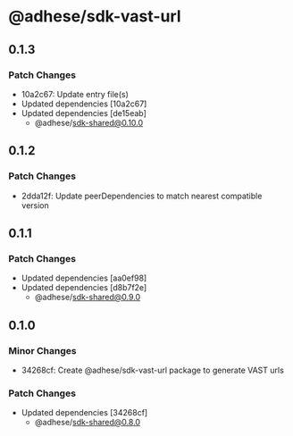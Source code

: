 # @adhese/sdk-vast-url

## 0.1.3

### Patch Changes

- 10a2c67: Update entry file(s)
- Updated dependencies [10a2c67]
- Updated dependencies [de15eab]
  - @adhese/sdk-shared@0.10.0

## 0.1.2

### Patch Changes

- 2dda12f: Update peerDependencies to match nearest compatible version

## 0.1.1

### Patch Changes

- Updated dependencies [aa0ef98]
- Updated dependencies [d8b7f2e]
  - @adhese/sdk-shared@0.9.0

## 0.1.0

### Minor Changes

- 34268cf: Create @adhese/sdk-vast-url package to generate VAST urls

### Patch Changes

- Updated dependencies [34268cf]
  - @adhese/sdk-shared@0.8.0
